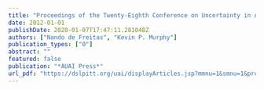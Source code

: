 ```yaml
---
title: "Proceedings of the Twenty-Eighth Conference on Uncertainty in Artificial Intelligence, Catalina Island, CA, USA, August 14-18, 2012"
date: 2012-01-01
publishDate: 2020-01-07T17:47:11.281048Z
authors: ["Nando de Freitas", "Kevin P. Murphy"]
publication_types: ["0"]
abstract: ""
featured: false
publication: "*AUAI Press*"
url_pdf: "https://dslpitt.org/uai/displayArticles.jsp?mmnu=1&smnu=1&proceeding_id=28"
---
```


